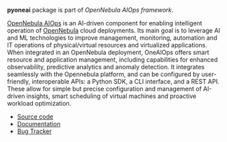 **pyoneai** package is part of *OpenNebula AIOps framework*.

[OpenNebula AIOps](https://github.com/OpenNebula/one-AIOps) is an AI-driven component for enabling intelligent operation of [OpenNebula](https://opennebula.io/) cloud deployments. Its main goal is to leverage AI and ML technologies to improve management, monitoring, automation and IT operations of physical/virtual resources and virtualized applications.
When integrated in an OpenNebula deployment, OneAIOps offers smart resource and application management, including capabilities for enhanced observability, predictive analytics and anomaly detection. It integrates seamlessly with the Opennebula platform, and can be configured by user-friendly, interoperable APIs: a Python SDK, a CLI interface, and a REST API. These allow for simple but precise configuration and management of AI-driven insights, smart scheduling of virtual machines and proactive workload optimization.

* [Source code](https://github.com/OpenNebula/one-aiops)
* [Documentation](https://github.com/OpenNebula/one-aiops/wiki)
* [Bug Tracker](https://github.com/OpenNebula/one-aiops/issues) 